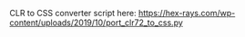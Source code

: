 
CLR to CSS converter script here: https://hex-rays.com/wp-content/uploads/2019/10/port_clr72_to_css.py
